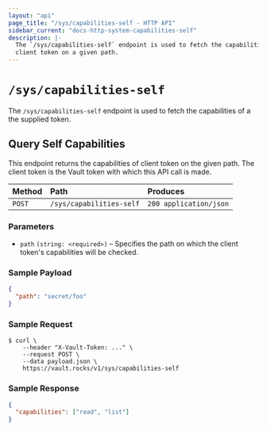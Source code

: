 ```yaml
---
layout: "api"
page_title: "/sys/capabilities-self - HTTP API"
sidebar_current: "docs-http-system-capabilities-self"
description: |-
  The `/sys/capabilities-self` endpoint is used to fetch the capabilities of
  client token on a given path.
---
```


# `/sys/capabilities-self`

The `/sys/capabilities-self` endpoint is used to fetch the capabilities of a the
supplied token.

## Query Self Capabilities

This endpoint returns the capabilities of client token on the given path. The
client token is the Vault token with which this API call is made.

| Method   | Path                     | Produces               |
| :------- | :----------------------- | :--------------------- |
| `POST`   | `/sys/capabilities-self` | `200 application/json` |


### Parameters

- `path` `(string: <required>)` – Specifies the path on which the client token's
  capabilities will be checked.

### Sample Payload

```json
{
  "path": "secret/foo"
}
```

### Sample Request

```
$ curl \
    --header "X-Vault-Token: ..." \
    --request POST \
    --data payload.json \
    https://vault.rocks/v1/sys/capabilities-self
```

### Sample Response

```json
{
  "capabilities": ["read", "list"]
}
```
